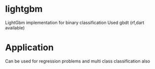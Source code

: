 # lightgbm
LightGbm implementation for binary classification
Used gbdt (rf,dart available)
# Application 
Can be used for regression problems and multi class classification also
